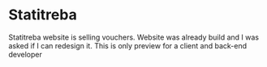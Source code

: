 # Statitreba

Statitreba website is selling vouchers. Website was already build and I was asked if I can redesign it. This is only preview for a client and back-end developer
